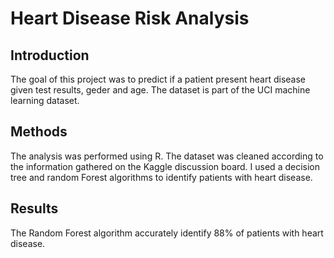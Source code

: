 # Heart Disease Risk Analysis

## Introduction
The goal of this project was to predict if a patient present heart disease given test results, geder and age.
The dataset is part of the UCI machine learning dataset.

## Methods

The analysis was performed using R.
The dataset was cleaned according to the information gathered on the  Kaggle discussion board. 
I used a decision tree and random Forest algorithms to identify patients with heart disease.

## Results

The Random Forest algorithm accurately identify 88% of patients with heart disease.